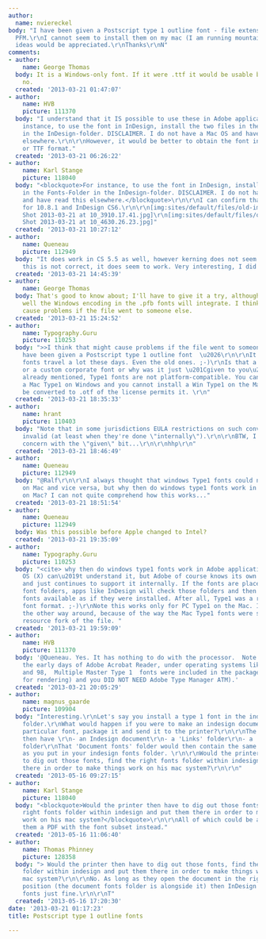 ```yaml
---
author:
  name: nviereckel
body: "I have been given a Postscript type 1 outline font - file extensions PFB and
  PFM.\r\nI cannot seem to install them on my mac (I am running mountain lion).\r\nAny
  ideas would be appreciated.\r\nThanks\r\nN"
comments:
- author:
    name: George Thomas
  body: It is a Windows-only font. If it were .ttf it would be usable but as it is,
    no.
  created: '2013-03-21 01:47:07'
- author:
    name: HVB
    picture: 111370
  body: "I understand that it IS possible to use these in Adobe applications. For
    instance, to use the font in InDesign, install the two files in the Fonts-Folder
    in the InDesign-folder. DISCLAIMER. I do not have a Mac OS and have read this
    elsewhere.\r\n\r\nHowever, it would be better to obtain the font in either OTF
    or TTF format."
  created: '2013-03-21 06:26:22'
- author:
    name: Karl Stange
    picture: 118040
  body: "<blockquote>For instance, to use the font in InDesign, install the two files
    in the Fonts-Folder in the InDesign-folder. DISCLAIMER. I do not have a Mac OS
    and have read this elsewhere.</blockquote>\r\n\r\nI can confirm that this is correct
    for 10.8.1 and InDesign CS6.\r\n\r\n[img:sites/default/files/old-images/Screen
    Shot 2013-03-21 at 10_3910.17.41.jpg]\r\n[img:sites/default/files/old-images/Screen
    Shot 2013-03-21 at 10_4630.26.23.jpg]"
  created: '2013-03-21 10:27:12'
- author:
    name: Queneau
    picture: 112949
  body: "It does work in CS 5.5 as well, however kerning does not seem to work though...\r\n\r\nedit:
    this is not correct, it does seem to work. Very interesting, I did not know this!"
  created: '2013-03-21 14:45:39'
- author:
    name: George Thomas
  body: That's good to know about; I'll have to give it a try, although I wonder how
    well the Windows encoding in the .pfb fonts will integrate. I think that might
    cause problems if the file went to someone else.
  created: '2013-03-21 15:24:52'
- author:
    name: Typography.Guru
    picture: 110253
  body: ">>I think that might cause problems if the file went to someone else.\r\n\r\n>>I
    have been given a Postscript type 1 outline font  \u2026\r\n\r\nIt might seem
    fonts travel a lot these days. Even the old ones. ;-)\r\nIs that a freeware font
    or a custom corporate font or why was it just \u201Cgiven to you\u201D?\r\n\r\nAs
    already mentioned, Type1 fonts are not platform-compatible. You can't install
    a Mac Type1 on Windows and you cannot install a Win Type1 on the Mac. They can
    be converted to .otf of the license permits it. \r\n"
  created: '2013-03-21 18:35:33'
- author:
    name: hrant
    picture: 110403
  body: "Note that in some jurisdictions EULA restrictions on such conversions are
    invalid (at least when they're done \"internally\").\r\n\r\nBTW, I echo Ralf's
    concern with the \"given\" bit...\r\n\r\nhhp\r\n"
  created: '2013-03-21 18:46:49'
- author:
    name: Queneau
    picture: 112949
  body: "@Ralf\r\n\r\nI always thought that windows Type1 fonts could not be used
    on Mac and vice versa, but why then do windows type1 fonts work in Adobe applications
    on Mac? I can not quite comprehend how this works..."
  created: '2013-03-21 18:51:54'
- author:
    name: Queneau
    picture: 112949
  body: Was this possible before Apple changed to Intel?
  created: '2013-03-21 19:35:09'
- author:
    name: Typography.Guru
    picture: 110253
  body: "<cite> why then do windows type1 fonts work in Adobe applications on Mac?</cite>\r\n\r\nMac
    OS (X) can\u2019t understand it, but Adobe of course knows its own font format
    and just continues to support it internally. If the fonts are placed in certain
    font folders, apps like InDesign will check those folders and then just make those
    fonts available as if they were installed. After all, Type1 was a rather simple
    font format. ;-)\r\nNote this works only for PC Type1 on the Mac. I can't work
    the other way around, because of the way the Mac Type1 fonts were stored in the
    resource fork of the file. "
  created: '2013-03-21 19:59:09'
- author:
    name: HVB
    picture: 111370
  body: '@Queneau. Yes. It has nothing to do with the processor.  Note that even in
    the early days of Adobe Acrobat Reader, under operating systems like Windows 95
    and 98,  Multiple Master Type 1  fonts were included in the package (used primarily
    for rendering) and you DID NOT NEED Adobe Type Manager ATM).'
  created: '2013-03-21 20:05:29'
- author:
    name: magnus_gaarde
    picture: 109904
  body: "Interesting.\r\nLet's say you install a type 1 font in the indesign fonts
    folder.\r\nWhat would happen if you were to make an indesign document with that
    particular font, package it and send it to the printer?\r\n\r\nThe printer would
    then have \r\n- an Indesign document\r\n- a 'Links' folder\r\n- a 'Document fonts'
    folder\r\nThat 'Document fonts' folder would then contain the same type 1 fonts
    as you put in your indesign fonts folder. \r\n\r\nWould the printer then have
    to dig out those fonts, find the right fonts folder within indesign and put them
    there in order to make things work on his mac system?\r\n\r\n"
  created: '2013-05-16 09:27:15'
- author:
    name: Karl Stange
    picture: 118040
  body: "<blockquote>Would the printer then have to dig out those fonts, find the
    right fonts folder within indesign and put them there in order to make things
    work on his mac system?</blockquote>\r\n\r\nAll of which could be avoided by sending
    them a PDF with the font subset instead."
  created: '2013-05-16 11:06:40'
- author:
    name: Thomas Phinney
    picture: 128358
  body: "> Would the printer then have to dig out those fonts, find the right fonts
    folder within indesign and put them there in order to make things work on his
    mac system?\r\n\r\nNo. As long as they open the document in the right relative
    position (the document fonts folder is alongside it) then InDesign will use the
    fonts just fine.\r\n\r\nT"
  created: '2013-05-16 17:20:30'
date: '2013-03-21 01:17:23'
title: Postscript type 1 outline fonts

---
```

